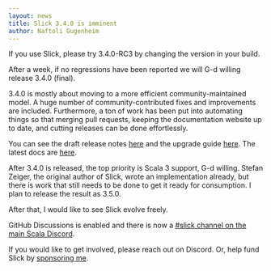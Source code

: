 ```yaml
---
layout: news
title: Slick 3.4.0 is imminent
author: Naftoli Gugenheim
---
```


If you use Slick, please try 3.4.0-RC3 by changing the version in your build.

After a week, if no regressions have been reported we will G-d willing release 3.4.0 (final).

3.4.0 is mostly about moving to a more efficient community-maintained model.
A huge number of community-contributed fixes and improvements are included.
Furthermore, a ton of work has been put into automating things so that merging pull requests,
keeping the documentation website up to date, and cutting releases can be done effortlessly.

You can see the draft release notes [here](https://github.com/slick/slick/releases/tag/untagged-8058e4206fd410be4a91)
and the upgrade guide [here](https://scala-slick.org/doc/prerelease/upgrade.html#upgrade-from-3-3-x-to-3-4-0).
The latest docs are [here](https://scala-slick.org/doc/prerelease/index.html).

After 3.4.0 is released, the top priority is Scala 3 support, G-d willing. Stefan Zeiger, the original author of Slick, wrote an implementation already, but there is work that still needs to be done to get it ready for consumption. I plan to release the result as 3.5.0.

After that, I would like to see Slick evolve freely.

GitHub Discussions is enabled and there is now a [#slick channel on the main Scala Discord](https://discord.gg/yQheBhUtAa).

If you would like to get involved, please reach out on Discord. Or, help fund Slick by [sponsoring me](https://github.com/sponsors/nafg).
